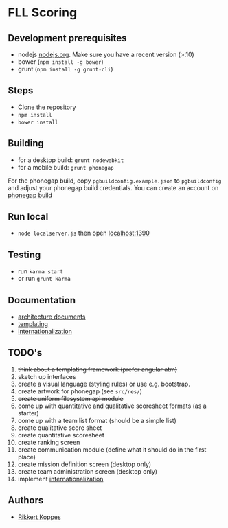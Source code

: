 FLL Scoring
=============

Development prerequisites
---------------

- nodejs [nodejs.org](http://nodejs.org). Make sure you have a recent version (>.10)
- bower (`npm install -g bower`)
- grunt (`npm install -g grunt-cli`)

Steps
------

- Clone the repository
- `npm install`
- `bower install`

Building
--------

- for a desktop build: `grunt nodewebkit`
- for a mobile build: `grunt phonegap`

For the phonegap build, copy `pgbuildconfig.example.json` to `pgbuildconfig` and adjust your phonegap build credentials. You can create an account on [phonegap build](http://build.phonegap.com/)

Run local
--------

- `node localserver.js` then open [localhost:1390](http://localhost:1390)

Testing
-------

- run `karma start`
- or run `grunt karma`

Documentation
-------------

- [architecture documents](docs/architecture/readme.md)
- [templating](docs/templating/readme.md)
- [internationalization](docs/i18n/readme.md)

TODO's
--------

1. <del>think about a templating framework (prefer angular atm)</del>
1. sketch up interfaces
1. create a visual language (styling rules) or use e.g. bootstrap.
1. create artwork for phonegap (see `src/res/`)
1. <del>create uniform filesystem api module</del>
1. come up with quantitative and qualitative scoresheet formats (as a starter)
1. come up with a team list format (should be a simple list)
1. create qualitative score sheet
1. create quantitative scoresheet
1. create ranking screen
1. create communication module (define what it should do in the first place)
1. create mission definition screen (desktop only)
1. create team administration screen (desktop only)
1. implement [internationalization](docs/i18n/readme.md)

Authors
--------

- [Rikkert Koppes](mailto:rikkert@rikkertkoppes.com)
